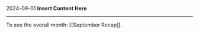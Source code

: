 2024-09-01
__Insert Content Here__
_______________________
To see the overall month: [[September Recap]].